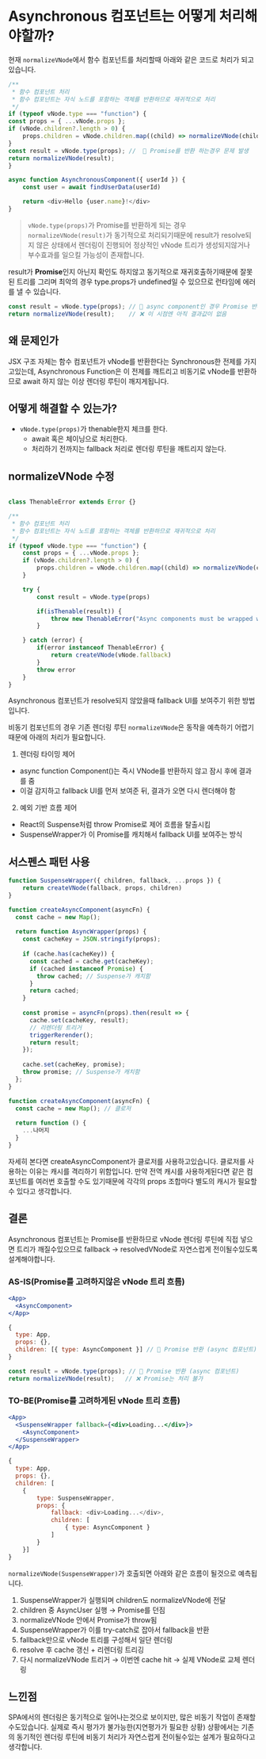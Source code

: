 # Asynchronous 컴포넌트는 어떻게 처리해야할까?

현재 `normalizeVNode`에서 함수 컴포넌트를 처리할때 아래와 같은 코드로 처리가 되고있습니다.

```js
/**
 * 함수 컴포넌트 처리
 * 함수 컴포넌트는 자식 노드를 포함하는 객체를 반환하므로 재귀적으로 처리
 */
if (typeof vNode.type === "function") {
const props = { ...vNode.props };
if (vNode.children?.length > 0) {
    props.children = vNode.children.map((child) => normalizeVNode(child));
}
const result = vNode.type(props); //  🚨 Promise를 반환 하는경우 문제 발생
return normalizeVNode(result);
}

async function AsynchronousComponent({ userId }) {
    const user = await findUserData(userId)

    return <div>Hello {user.name}!</div>
}
```

> `vNode.type(props)`가 Promise를 반환하게 되는 경우 `normalizeVNode(result)`가 동기적으로 처리되기때문에 result가 resolve되지 않은 상태에서 렌더링이 진행되어 정상적인 vNode 트리가 생성되지않거나 부수효과를 일으킬 가능성이 존재합니다.

result가 **Promise**인지 아닌지 확인도 하지않고 동기적으로 재귀호출하기때문에 잘못된 트리를 그리며 최악의 경우  type.props가 undefined일 수 있으므로 런타임에 에러를 낼 수 있습니다.

```js
const result = vNode.type(props); // 🚨 async component인 경우 Promise 반환
return normalizeVNode(result);    // ❌ 이 시점엔 아직 결과값이 없음
```

## 왜 문제인가

JSX 구조 자체는 함수 컴포넌트가 vNode를 반환한다는 Synchronous한 전제를 가지고있는데, Asynchronous Function은 이 전제를 깨트리고 비동기로 vNode를 반환하므로 await 하지 않는 이상 렌더링 루틴이 깨지게됩니다.

## 어떻게 해결할 수 있는가?

- `vNode.type(props)`가 thenable한지 체크를 한다.
  - await 혹은 체이닝으로 처리한다.
  - 처리하기 전까지는 fallback 처리로 렌더링 루틴을 깨트리지 않는다.

## normalizeVNode 수정

```js

class ThenableError extends Error {}

/**
 * 함수 컴포넌트 처리
 * 함수 컴포넌트는 자식 노드를 포함하는 객체를 반환하므로 재귀적으로 처리
 */
if (typeof vNode.type === "function") {
    const props = { ...vNode.props };
    if (vNode.children?.length > 0) {
        props.children = vNode.children.map((child) => normalizeVNode(child));
    }

    try {
        const result = vNode.type(props)

        if(isThenable(result)) {
            throw new ThenableError("Async components must be wrapped with createAsyncComponent");
        }

    } catch (error) {
        if(error instanceof ThenableError) {
            return createVNode(vNode.fallback)
        }
        throw error
    }
}
```


Asynchronous 컴포넌트가 resolve되지 않았을때 fallback UI를 보여주기 위한 방법입니다.

비동기 컴포넌트의 경우 기존 렌더링 루틴 `normalizeVNode`은 동작을 예측하기 어렵기때문에 아래의 처리가 필요합니다.

1. 렌더링 타이밍 제어

- async function Component()는 즉시 VNode를 반환하지 않고 잠시 후에 결과를 줌
- 이걸 감지하고 fallback UI를 먼저 보여준 뒤, 결과가 오면 다시 렌더해야 함

2. 예외 기반 흐름 제어

- React의 Suspense처럼 throw Promise로 제어 흐름을 탈출시킴
- SuspenseWrapper가 이 Promise를 캐치해서 fallback UI를 보여주는 방식


## 서스펜스 패턴 사용

```js
function SuspenseWrapper({ children, fallback, ...props }) {
    return createVNode(fallback, props, children)
}

function createAsyncComponent(asyncFn) {
  const cache = new Map();
  
  return function AsyncWrapper(props) {
    const cacheKey = JSON.stringify(props);
    
    if (cache.has(cacheKey)) {
      const cached = cache.get(cacheKey);
      if (cached instanceof Promise) {
        throw cached; // Suspense가 캐치함
      }
      return cached;
    }
    
    const promise = asyncFn(props).then(result => {
      cache.set(cacheKey, result);
      // 리렌더링 트리거
      triggerRerender();
      return result;
    });
    
    cache.set(cacheKey, promise);
    throw promise; // Suspense가 캐치함
  };
}
```

```js
function createAsyncComponent(asyncFn) {
  const cache = new Map(); // 클로저
  
  return function () {
    ...나머지
  }
}
```

자세히 본다면 createAsyncComponent가 클로저를 사용하고있습니다. 클로저를 사용하는 이유는 캐시를 격리하기 위함입니다. 만약 전역 캐시를 사용하게된다면 같은 컴포넌트를 여러번 호출할 수도 있기때문에 각각의 props 조합마다 별도의 캐시가 필요할 수 있다고 생각합니다.

## 결론

Asynchronous 컴포넌트는 Promise를 반환하므로 vNode 렌더링 루틴에 직접 넣으면 트리가 깨질수있으므로 fallback -> resolvedVNode로 자연스럽게 전이될수있도록 설계해야합니다.

### AS-IS(Promise를 고려하지않은 vNode 트리 흐름)

```jsx
<App>
  <AsyncComponent>
</App>
```

```js
{
  type: App,
  props: {},
  children: [{ type: AsyncComponent }] // 🚨 Promise 반환 (async 컴포넌트)
}
```

```js
const result = vNode.type(props); // 🚨 Promise 반환 (async 컴포넌트)
return normalizeVNode(result);   // ❌ Promise는 처리 불가
```

### TO-BE(Promise를 고려하게된 vNode 트리 흐름)

```jsx
<App>
  <SuspenseWrapper fallback={<div>Loading...</div>}>
    <AsyncComponent>
  </SuspenseWrapper>
</App>
```


```js
{
  type: App,
  props: {},
  children: [
    { 
        type: SuspenseWrapper,
        props: {
            fallback: <div>Loading...</div>,
            children: [
                { type: AsyncComponent }
            ]
        }
    }] 
}
```

`normalizeVNode(SuspenseWrapper)`가 호출되면 아래와 같은 흐름이 될것으로 예측됩니다.

1. SuspenseWrapper가 실행되며 children도 normalizeVNode에 전달
2. children 중 AsyncUser 실행 → Promise를 던짐
3. normalizeVNode 안에서 Promise가 throw됨
4. SuspenseWrapper가 이를 try-catch로 잡아서 fallback을 반환
5. fallback만으로 vNode 트리를 구성해서 일단 렌더링
6. resolve 후 cache 갱신 + 리렌더링 트리깅
7. 다시 normalizeVNode 트리거 → 이번엔 cache hit → 실제 VNode로 교체 렌더링

## 느낀점

SPA에서의 렌더링은 동기적으로 일어나는것으로 보이지만, 많은 비동기 작업이 존재할수도있습니다. 실제로 즉시 평가가 불가능한(지연평가가 필요한 상황) 상황에서는 기존의 동기적인 렌더링 루틴에 비동기 처리가 자연스럽게 전이될수있는 설계가 필요하다고 생각합니다.